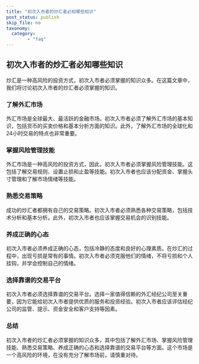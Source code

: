 ```yaml
---
title: "初次入市者的炒汇者必知哪些知识"
post_status: publish
skip_file: no
taxonomy:
  category:
        - "faq"
---
```


## 初次入市者的炒汇者必知哪些知识

炒汇是一种高风险的投资方式，初次入市者必须掌握的知识众多。在这篇文章中，我们将讨论初次入市者的炒汇者必须掌握的知识。

### 了解外汇市场

外汇市场是全球最大、最活跃的金融市场。初次入市者必须了解外汇市场的基本知识，包括货币的买卖价格和基本分析方面的知识。此外，了解外汇市场的全球化和24小时交易的特点也非常重要。

### 掌握风险管理技能

外汇市场是一种高风险的投资方式，因此，初次入市者必须掌握风险管理技能。这包括了解交易规则、设置止损和止盈等技能。初次入市者也应该分配资金、掌握头寸管理和了解市场情绪等技能。

### 熟悉交易策略

成功的炒汇者都拥有自己的交易策略。初次入市者必须熟悉各种交易策略，包括技术分析和基本分析。此外，初次入市者也应该掌握交易机会的识别技能。

### 养成正确的心态

初次入市者必须养成正确的心态，包括冷静的态度和良好的心理素质。在炒汇的过程中，出现亏损是常有的事情。初次入市者必须克服他们的情绪，不将亏损和个人挂钩，并学会控制自己的情绪。

### 选择靠谱的交易平台

初次入市者必须选择靠谱的交易平台。选择一家值得信赖的外汇经纪公司至关重要，因为它能给初次入市者提供优质的服务和投资经验。初次入市者应该评估经纪公司的监管、提示、资金安全和客户支持等因素。

### 总结

初次入市者的炒汇者必须掌握的知识众多，其中包括了解外汇市场、掌握风险管理技能、熟悉交易策略、养成正确的心态和选择靠谱的交易平台等方面。这个市场是一个高风险的环境，在没有充分了解市场前，请慎重对待。
